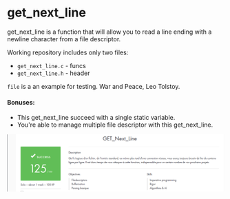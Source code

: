 # get_next_line

get_next_line is a function that will allow you to read a line ending with a newline character from a file descriptor.

Working repository includes only two files:  
* `get_next_line.c` - funcs
* `get_next_line.h` - header  

`file` is a an example for testing. War and Peace, Leo Tolstoy.

#### Bonuses:
* This get_next_line succeed with a single static variable.
* You're able to manage multiple file descriptor with this get_next_line.

![Result](https://github.com/kdm1t/get_next_line/blob/master/result.png)
